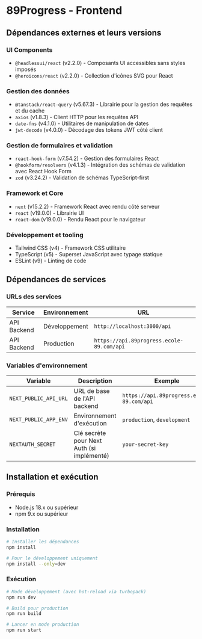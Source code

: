 # 89Progress - Frontend

## Dépendances externes et leurs versions

### UI Components
- `@headlessui/react` (v2.2.0) - Composants UI accessibles sans styles imposés
- `@heroicons/react` (v2.2.0) - Collection d'icônes SVG pour React

### Gestion des données
- `@tanstack/react-query` (v5.67.3) - Librairie pour la gestion des requêtes et du cache
- `axios` (v1.8.3) - Client HTTP pour les requêtes API
- `date-fns` (v4.1.0) - Utilitaires de manipulation de dates
- `jwt-decode` (v4.0.0) - Décodage des tokens JWT côté client

### Gestion de formulaires et validation
- `react-hook-form` (v7.54.2) - Gestion des formulaires React
- `@hookform/resolvers` (v4.1.3) - Intégration des schémas de validation avec React Hook Form
- `zod` (v3.24.2) - Validation de schémas TypeScript-first

### Framework et Core
- `next` (v15.2.2) - Framework React avec rendu côté serveur
- `react` (v19.0.0) - Librairie UI
- `react-dom` (v19.0.0) - Rendu React pour le navigateur

### Développement et tooling
- Tailwind CSS (v4) - Framework CSS utilitaire
- TypeScript (v5) - Superset JavaScript avec typage statique
- ESLint (v9) - Linting de code

## Dépendances de services

### URLs des services

| Service | Environnement | URL |
|---------|--------------|-----|
| API Backend | Développement | `http://localhost:3000/api` |
| API Backend | Production | `https://api.89progress.ecole-89.com/api` |

### Variables d'environnement

| Variable | Description | Exemple |
|----------|-------------|---------|
| `NEXT_PUBLIC_API_URL` | URL de base de l'API backend | `https://api.89progress.ecole-89.com/api` |
| `NEXT_PUBLIC_APP_ENV` | Environnement d'exécution | `production`, `development` |
| `NEXTAUTH_SECRET` | Clé secrète pour Next Auth (si implémenté) | `your-secret-key` |

## Installation et exécution

### Prérequis
- Node.js 18.x ou supérieur
- npm 9.x ou supérieur

### Installation
```bash
# Installer les dépendances
npm install

# Pour le développement uniquement
npm install --only=dev
```

### Exécution
```bash
# Mode développement (avec hot-reload via turbopack)
npm run dev

# Build pour production
npm run build

# Lancer en mode production
npm run start
```
